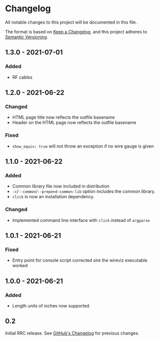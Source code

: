 [//]: # (Types of changes)
[//]: # ("Added" for new features)
[//]: # ("Changed" for changes in existing functionality)
[//]: # ("Deprecated" for soon-to-be removed features)
[//]: # ("Removed" for now removed features)
[//]: # ("Fixed" for any bug fixes)
[//]: # ("Security" in case of vulnerabilities)

# Changelog

All notable changes to this project will be documented in this file.

The format is based on [Keep a Changelog](https://keepachangelog.com/en/1.0.0/),
and this project adheres to 
[Semantic Versioning](https://semver.org/spec/v2.0.0.html).

## 1.3.0 - 2021-07-01

### Added 

* RF cables

## 1.2.0 - 2021-06-22

### Changed

* HTML page title now reflects the outfile basename
* Header on the HTML page now reflects the outfile basename

### Fixed

* `show_equiv: true` will not throw an exception if no wire gauge is given

## 1.1.0 - 2021-06-22

### Added

* Common library file now included in distribution
* `-c`/`--common`/`--prepend-common-lib` option includes the common library.
* `click` is now an installation dependency.

### Changed

* Implemented command line interface with `click` instead of `argparse`

## 1.0.1 - 2021-06-21

### Fixed

* Entry point for console script corrected sire the wireviz executable worked

## 1.0.0 - 2021-06-21

### Added

* Length units of inches now supported.

## 0.2

Initial RRC release. See [GitHub's
Changelog](https://github.com/formatc1702/WireViz/blob/master/docs/CHANGELOG.md)
for previous changes.
